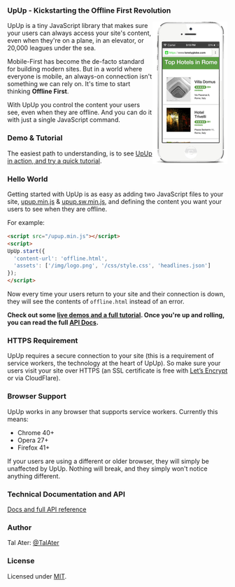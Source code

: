 ### UpUp - Kickstarting the Offline First Revolution
<a href="https://www.talater.com/upup/"><img align="right" src="demo/img/upup-readme.gif" alt="Offline First with UpUp"></a>

UpUp is a tiny JavaScript library that makes sure your users can always access your site's content, even when they're on a plane, in an elevator, or 20,000 leagues under the sea.

Mobile-First has become the de-facto standard for building modern sites. But in a world where everyone is mobile, an always-on connection isn't something we can rely on. It's time to start thinking **Offline First**.

With UpUp you control the content your users see, even when they are offline. And you can do it with just a single JavaScript command.

### Demo & Tutorial
The easiest path to understanding, is to see [UpUp in action, and try a quick tutorial](https://www.talater.com/upup/).

### Hello World
Getting started with UpUp is as easy as adding two JavaScript files to your site, [upup.min.js](https://raw.githubusercontent.com/TalAter/UpUp/master/dist/upup.min.js) & [upup.sw.min.js](https://raw.githubusercontent.com/TalAter/UpUp/master/dist/upup.sw.min.js), and defining the content you want your users to see when they are offline.

For example:
````html
<script src="/upup.min.js"></script>
<script>
UpUp.start({
  'content-url': 'offline.html',
  'assets': ['/img/logo.png', '/css/style.css', 'headlines.json']
});
</script>
````
Now every time your users return to your site and their connection is down, they will see the contents of `offline.html` instead of an error.

**Check out some [live demos and a full tutorial](https://www.talater.com/upup/). Once you're up and rolling, you can read the full [API Docs](https://github.com/TalAter/UpUp/blob/master/docs/README.md).**

### HTTPS Requirement
UpUp requires a secure connection to your site (this is a requirement of service workers, the technology at the heart of UpUp). So make sure your users visit your site over HTTPS (an SSL certificate is free with [Let’s Encrypt](https://letsencrypt.org/) or via CloudFlare).

### Browser Support
UpUp works in any browser that supports service workers. Currently this means:
* Chrome 40+
* Opera 27+
* Firefox 41+

If your users are using a different or older browser, they will simply be unaffected by UpUp. Nothing will break, and they simply won't notice anything different.

### Technical Documentation and API
[Docs and full API reference](https://github.com/TalAter/UpUp/blob/master/docs/README.md)

### Author
Tal Ater: [@TalAter](https://twitter.com/TalAter)

### License
Licensed under [MIT](https://github.com/TalAter/annyang/blob/master/LICENSE).
